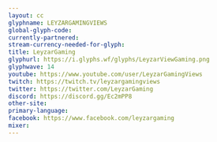 ```yaml
---
layout: cc
glyphname: LEYZARGAMINGVIEWS
global-glyph-code: 
currently-partnered: 
stream-currency-needed-for-glyph: 
title: LeyzarGaming
glyphurl: https://i.glyphs.wf/glyphs/LeyzarViewGaming.png
glyphwave: 14
youtube: https://www.youtube.com/user/LeyzarGamingViews
twitch: https://twitch.tv/leyzargamingviews
twitter: https://twitter.com/LeyzarGaming
discord: https://discord.gg/Ec2mPP8
other-site: 
primary-language: 
facebook: https://www.facebook.com/leyzargaming
mixer: 
---
```


